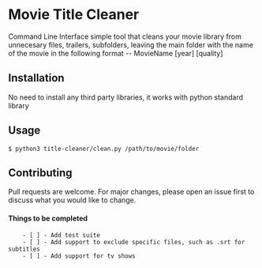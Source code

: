 # Movie Title Cleaner

Command Line Interface simple tool that cleans your movie library from unnecesary files, trailers, subfolders, 
leaving the main folder with the name of the movie in the following format -- MovieName [year] [quality]

## Installation

No need to install any third party libraries, it works with python standard library


## Usage

    $ python3 title-cleaner/clean.py /path/to/movie/folder


## Contributing
Pull requests are welcome. For major changes, please open an issue first to discuss what you would like to change.

#### Things to be completed

        - [ ] - Add test suite
        - [ ] - Add support to exclude specific files, such as .srt for subtitles
        - [ ] - Add support for tv shows

